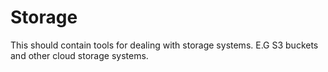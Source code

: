 # Storage

This should contain tools for dealing with storage systems. E.G S3 buckets and other cloud storage systems. 